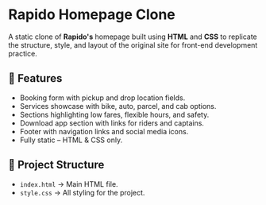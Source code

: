 # Rapido Homepage Clone
A static clone of **Rapido's** homepage built using **HTML** and **CSS** to replicate the structure, style, and layout of the original site for front-end development practice.

## 📌 Features
- Booking form with pickup and drop location fields.
- Services showcase with bike, auto, parcel, and cab options.
- Sections highlighting low fares, flexible hours, and safety.
- Download app section with links for riders and captains.
- Footer with navigation links and social media icons.
- Fully static – HTML & CSS only.

## 📂 Project Structure
- `index.html` → Main HTML file.
- `style.css` → All styling for the project.

